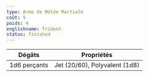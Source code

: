 ```yaml
---
type: Arme de Mêlée Martiale
coût: 5
poids: 4
englishname: Trident
status: finished
---
```


| Dégâts       | Propriétés                    |
| ------------ | ----------------------------- |
| 1d6 perçants | Jet (20/60), Polyvalent (1d8) |
